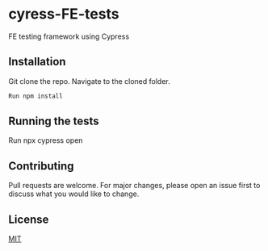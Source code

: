 # cyress-FE-tests
FE testing framework using Cypress

## Installation

Git clone the repo.
Navigate to the cloned folder.

```bash
Run npm install
```

## Running the tests 
Run npx cypress open


## Contributing
Pull requests are welcome. For major changes, please open an issue first to discuss what you would like to change.



## License
[MIT](https://choosealicense.com/licenses/mit/)

